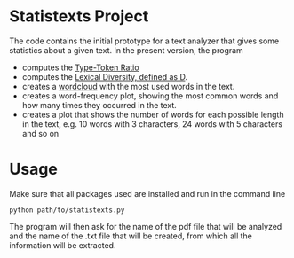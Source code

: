 # Statistexts Project

The code contains the initial prototype for a text analyzer that gives some statistics about a given text. In the present version, the program
- computes the [Type-Token Ratio](https://www.birmingham.ac.uk/Documents/college-artslaw/cels/essays/languageteaching/DaxThomas2005a.pdf)
- computes the [Lexical Diversity, defined as D](https://www.researchgate.net/publication/283149921_Measuring_Vocabulary_Diversity_Using_Dedicated_Software). 
- creates a [wordcloud](https://www.boostlabs.com/what-are-word-clouds-value-simple-visualizations/) with the most used words in the text.
- creates a word-frequency plot, showing the most common words and how many times they occurred in the text.
- creates a plot that shows the number of words for each possible length in the text, e.g. 10 words with 3 characters, 24 words with 5 characters and so on

# Usage

Make sure that all packages used are installed and run in the command line

`python path/to/statistexts.py`

The program will then ask for the name of the pdf file that will be analyzed and the name of the .txt file that will be created, from which all the information will be extracted.
